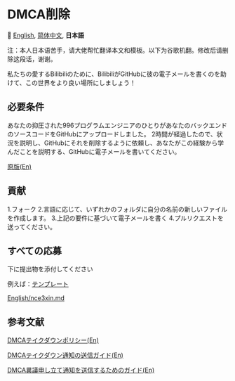 # DMCA削除

:crossed_flags:
[English][EN_US],
[简体中文][ZH_CN],
**日本語**


[EN_US]:README.md
[ZH_CN]:README.zh_cn.md
[JA_JP]:README.ja_jp.md

注：本人日本语苦手，请大佬帮忙翻译本文和模板。以下为谷歌机翻。修改后请删除这段话，谢谢。

私たちの愛するBilibiliのために、BilibiliがGitHubに彼の電子メールを書くのを助けて、この世界をより良い場所にしましょう！

## 必要条件

あなたの抑圧された996プログラムエンジニアのひとりがあなたのバックエンドのソースコードをGitHubにアップロードしました。 2時間が経過したので、状況を説明し、GitHubにそれを削除するように依頼し、あなたがこの経験から学んだことを説明する、GitHubに電子メールを書いてください。

[原版(En)](Sample.md)

## 貢献

1.フォーク
2.言語に応じて、いずれかのフォルダに自分の名前の新しいファイルを作成します。
3.上記の要件に基づいて電子メールを書く
4.プルリクエストを送ってください。

## すべての応募
下に提出物を添付してください

例えば：[テンプレート](日本語/テンプレート.md)

[English/nce3xin.md](English/nce3xin.md)

## 参考文献

[DMCAテイクダウンポリシー(En)](https://help.github.com/en/articles/dmca-takedown-policy)

[DMCAテイクダウン通知の送信ガイド(En)](https://help.github.com/en/articles/guide-to-submitting-a-dmca-takedown-notice)

[DMCA異議申し立て通知を送信するためのガイド(En)](https://help.github.com/en/articles/guide-to-submitting-a-dmca-counter-notice)